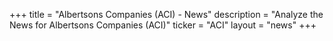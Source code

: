 +++
title = "Albertsons Companies (ACI) - News"
description = "Analyze the News for Albertsons Companies (ACI)"
ticker = "ACI"
layout = "news"
+++

